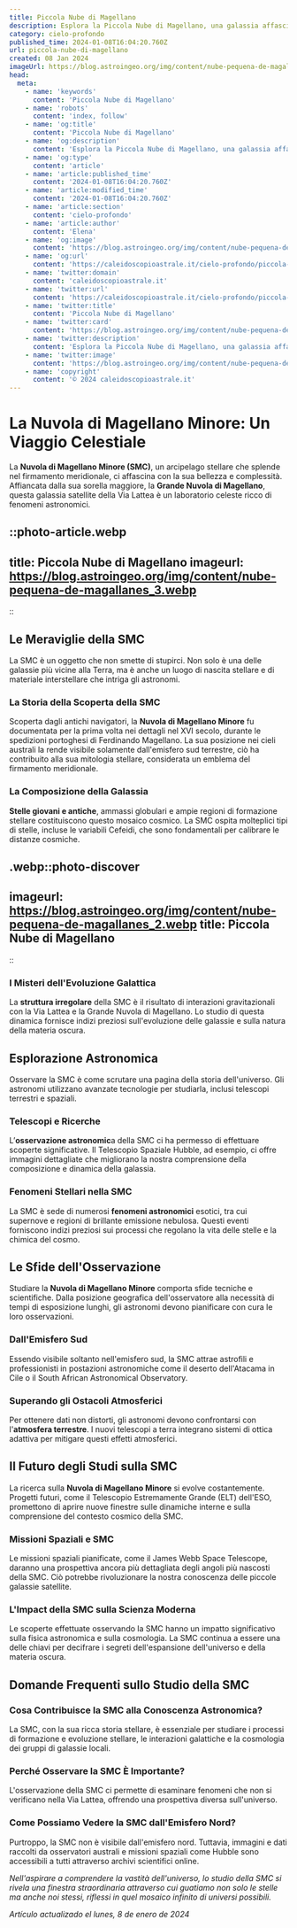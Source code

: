 ```yaml
---
title: Piccola Nube di Magellano
description: Esplora la Piccola Nube di Magellano, una galassia affascinante e misteriosa nel nostro cielo notturno. Scopri i segreti delluniverso!
category: cielo-profondo
published_time: 2024-01-08T16:04:20.760Z
url: piccola-nube-di-magellano
created: 08 Jan 2024
imageUrl: https://blog.astroingeo.org/img/content/nube-pequena-de-magallanes_3.webp
head:
  meta:
    - name: 'keywords'
      content: 'Piccola Nube di Magellano'
    - name: 'robots'
      content: 'index, follow'
    - name: 'og:title'
      content: 'Piccola Nube di Magellano'
    - name: 'og:description'
      content: 'Esplora la Piccola Nube di Magellano, una galassia affascinante e misteriosa nel nostro cielo notturno. Scopri i segreti delluniverso!'
    - name: 'og:type'
      content: 'article'
    - name: 'article:published_time'
      content: '2024-01-08T16:04:20.760Z'
    - name: 'article:modified_time'
      content: '2024-01-08T16:04:20.760Z'
    - name: 'article:section'
      content: 'cielo-profondo'
    - name: 'article:author'
      content: 'Elena'
    - name: 'og:image'
      content: 'https://blog.astroingeo.org/img/content/nube-pequena-de-magallanes_3.webp'
    - name: 'og:url'
      content: 'https://caleidoscopioastrale.it/cielo-profondo/piccola-nube-di-magellano'
    - name: 'twitter:domain'
      content: 'caleidoscopioastrale.it'
    - name: 'twitter:url'
      content: 'https://caleidoscopioastrale.it/cielo-profondo/piccola-nube-di-magellano'
    - name: 'twitter:title'
      content: 'Piccola Nube di Magellano'
    - name: 'twitter:card'
      content: 'https://blog.astroingeo.org/img/content/nube-pequena-de-magallanes_3.webp'
    - name: 'twitter:description'
      content: 'Esplora la Piccola Nube di Magellano, una galassia affascinante e misteriosa nel nostro cielo notturno. Scopri i segreti delluniverso!'
    - name: 'twitter:image'
      content: 'https://blog.astroingeo.org/img/content/nube-pequena-de-magallanes_3.webp'
    - name: 'copyright'
      content: '© 2024 caleidoscopioastrale.it'
---
```

# La Nuvola di Magellano Minore: Un Viaggio Celestiale

La **Nuvola di Magellano Minore (SMC)**, un arcipelago stellare che splende nel firmamento meridionale, ci affascina con la sua bellezza e complessità. Affiancata dalla sua sorella maggiore, la **Grande Nuvola di Magellano**, questa galassia satellite della Via Lattea è un laboratorio celeste ricco di fenomeni astronomici.

::photo-article.webp
---
title: Piccola Nube di Magellano
imageurl: https://blog.astroingeo.org/img/content/nube-pequena-de-magallanes_3.webp
---
::

## Le Meraviglie della SMC

La SMC è un oggetto che non smette di stupirci. Non solo è una delle galassie più vicine alla Terra, ma è anche un luogo di nascita stellare e di materiale interstellare che intriga gli astronomi.

### La Storia della Scoperta della SMC

Scoperta dagli antichi navigatori, la **Nuvola di Magellano Minore** fu documentata per la prima volta nei dettagli nel XVI secolo, durante le spedizioni portoghesi di Ferdinando Magellano. La sua posizione nei cieli australi la rende visibile solamente dall'emisfero sud terrestre, ciò ha contribuito alla sua mitologia stellare, considerata un emblema del firmamento meridionale.

### La Composizione della Galassia

**Stelle giovani e antiche**, ammassi globulari e ampie regioni di formazione stellare costituiscono questo mosaico cosmico. La SMC ospita molteplici tipi di stelle, incluse le variabili Cefeidi, che sono fondamentali per calibrare le distanze cosmiche.

.webp::photo-discover
---
imageurl: https://blog.astroingeo.org/img/content/nube-pequena-de-magallanes_2.webp
title: Piccola Nube di Magellano
---
::

### I Misteri dell'Evoluzione Galattica

La **struttura irregolare** della SMC è il risultato di interazioni gravitazionali con la Via Lattea e la Grande Nuvola di Magellano. Lo studio di questa dinamica fornisce indizi preziosi sull'evoluzione delle galassie e sulla natura della materia oscura.

## Esplorazione Astronomica

Osservare la SMC è come scrutare una pagina della storia dell'universo. Gli astronomi utilizzano avanzate tecnologie per studiarla, inclusi telescopi terrestri e spaziali.

### Telescopi e Ricerche

L’**osservazione astronomic**a della SMC ci ha permesso di effettuare scoperte significative. Il Telescopio Spaziale Hubble, ad esempio, ci offre immagini dettagliate che migliorano la nostra comprensione della composizione e dinamica della galassia.

### Fenomeni Stellari nella SMC

La SMC è sede di numerosi **fenomeni astronomici** esotici, tra cui supernove e regioni di brillante emissione nebulosa. Questi eventi forniscono indizi preziosi sui processi che regolano la vita delle stelle e la chimica del cosmo.

## Le Sfide dell'Osservazione

Studiare la **Nuvola di Magellano Minore** comporta sfide tecniche e scientifiche. Dalla posizione geografica dell'osservatore alla necessità di tempi di esposizione lunghi, gli astronomi devono pianificare con cura le loro osservazioni.

### Dall'Emisfero Sud

Essendo visibile soltanto nell'emisfero sud, la SMC attrae astrofili e professionisti in postazioni astronomiche come il deserto dell'Atacama in Cile o il South African Astronomical Observatory.

### Superando gli Ostacoli Atmosferici

Per ottenere dati non distorti, gli astronomi devono confrontarsi con l'**atmosfera terrestre**. I nuovi telescopi a terra integrano sistemi di ottica adattiva per mitigare questi effetti atmosferici.

## Il Futuro degli Studi sulla SMC

La ricerca sulla **Nuvola di Magellano Minore** si evolve costantemente. Progetti futuri, come il Telescopio Estremamente Grande (ELT) dell'ESO, promettono di aprire nuove finestre sulle dinamiche interne e sulla comprensione del contesto cosmico della SMC.

### Missioni Spaziali e SMC

Le missioni spaziali pianificate, come il James Webb Space Telescope, daranno una prospettiva ancora più dettagliata degli angoli più nascosti della SMC. Ciò potrebbe rivoluzionare la nostra conoscenza delle piccole galassie satellite.

### L'Impact della SMC sulla Scienza Moderna

Le scoperte effettuate osservando la SMC hanno un impatto significativo sulla fisica astronomica e sulla cosmologia. La SMC continua a essere una delle chiavi per decifrare i segreti dell'espansione dell'universo e della materia oscura.

## Domande Frequenti sullo Studio della SMC

### Cosa Contribuisce la SMC alla Conoscenza Astronomica?
La SMC, con la sua ricca storia stellare, è essenziale per studiare i processi di formazione e evoluzione stellare, le interazioni galattiche e la cosmologia dei gruppi di galassie locali.

### Perché Osservare la SMC È Importante?
L'osservazione della SMC ci permette di esaminare fenomeni che non si verificano nella Via Lattea, offrendo una prospettiva diversa sull'universo.

### Come Possiamo Vedere la SMC dall'Emisfero Nord?
Purtroppo, la SMC non è visibile dall'emisfero nord. Tuttavia, immagini e dati raccolti da osservatori australi e missioni spaziali come Hubble sono accessibili a tutti attraverso archivi scientifici online.

*Nell'aspirare a comprendere la vastità dell'universo, lo studio della SMC si rivela una finestra straordinaria attraverso cui guatiamo non solo le stelle ma anche noi stessi, riflessi in quel mosaico infinito di universi possibili.*

_Artículo actualizado el lunes, 8 de enero de 2024_